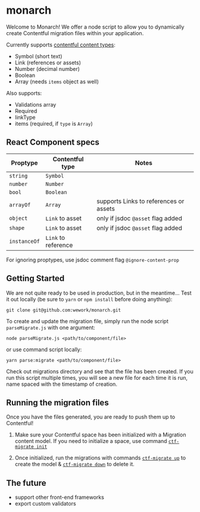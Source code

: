 # monarch
Welcome to Monarch! We offer a node script to allow you to dynamically create Contentful migration files within your application.

Currently supports [contentful content types](https://github.com/contentful/contentful-migration#createfieldid-opts--field):
- Symbol (short text)
- Link (references or assets)
- Number (decimal number)
- Boolean
- Array (needs `items` object as well)

Also supports:
- Validations array
- Required
- linkType
- items (required, if `type` is `Array`)

## React Component specs
|Proptype      | Contentful type     | Notes                                  |
|--------------|---------------------|----------------------------------------|
|`string`      | `Symbol`            |                                        |
|`number`      | `Number`            |                                        |
|`bool`        | `Boolean`           |                                        |
|`arrayOf`     | `Array`             | supports Links to references or assets |
|`object`      | `Link` to asset     | only if jsdoc `@asset` flag added      |
|`shape`       | `Link` to asset     | only if jsdoc `@asset` flag added      |
|`instanceOf`  | `Link` to reference |                                        |

For ignoring proptypes, use jsdoc comment flag `@ignore-content-prop`

## Getting Started
We are not quite ready to be used in production, but in the meantime...
Test it out locally (be sure to `yarn` or `npm install` before doing anything):
```
git clone git@github.com:wework/monarch.git
```

To create and update the migration file, simply run the node script `parseMigrate.js` with one argument:
```
node parseMigrate.js <path/to/component/file>
```
or use command script locally:
```
yarn parse:migrate <path/to/component/file>
```

Check out migrations directory and see that the file has been created. If you run this script multiple times, you will see a new file for each time it is run, name spaced with the timestamp of creation.

## Running the migration files
Once you have the files generated, you are ready to push them up to Contentful!

1. Make sure your Contentful space has been initialized with a Migration content model. If you need to initialize a space, use command [`ctf-migrate init`](https://www.npmjs.com/package/contentful-migrate#init)

2. Once initialized, run the migrations with commands [`ctf-migrate up`](https://www.npmjs.com/package/contentful-migrate#up) to create the model & [`ctf-migrate down`](https://www.npmjs.com/package/contentful-migrate#down) to delete it.

## The future
- support other front-end frameworks
- export custom validators
